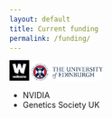 ```yaml
---
layout: default
title: Current funding
permalink: /funding/
---
```


<img src="/images/wellcome-logo-black.png" width="7%"/> 
<img src="/images/uoe-logo.png" width="25%"/> 

* NVIDIA
* Genetics Society UK
